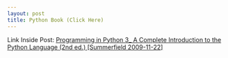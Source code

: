 ```yaml
---
layout: post
title: Python Book (Click Here)
---
```

Link Inside Post: [Programming in Python 3_ A Complete Introduction to the Python Language (2nd ed.) [Summerfield 2009-11-22]](https://drive.google.com/file/d/0B82xYgpe9iYyVUZ2TzVVNmVSUlU/view?usp=sharing)
